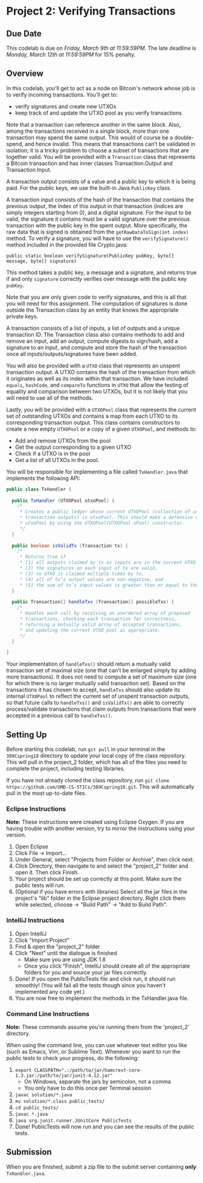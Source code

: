 # Project 2: Verifying Transactions

## Due Date

This codelab is due on *Friday, March 9th at 11:59:59PM*. The late deadline is *Monday, March 12th at 11:59:59PM* for 15% penalty.

## Overview

In this codelab, you'll get to act as a node on Bitcoin's network whose job is to verify incoming transactions. You'll get to:
- verify signatures and create new UTXOs
- keep track of and update the UTXO pool as you verify transactions
  
Note that a transaction can reference another in the same block. Also, among the transactions received in a single block, more than one transaction may spend the same output. This would of course be a double-spend, and hence invalid. This means that transactions can’t be validated in isolation; it is a tricky problem to choose a subset of transactions that are together valid.
You will be provided with a `Transaction` class that represents a Bitcoin transaction and has inner classes Transaction.Output and Transaction.Input.
  
A transaction output consists of a value and a public key to which it is being paid. For the public keys, we use the built-in Java `PublicKey` class.
  
A transaction input consists of the hash of the transaction that contains the previous output, the index of this output in that transaction (indices are simply integers starting from 0), and a digital signature. For the input to be valid, the signature it contains must be a valid signature over the previous transaction with the public key in the spent output. More specifically, the raw data that is signed is obtained from the `getRawDataToSign(int index)` method. To verify a signature, you will have to use the `verifySignature()` method included in the provided file Crypto.java:
  
`public static boolean verifySignature(PublicKey pubKey, byte[] message, byte[] signature)`
  
This method takes a public key, a message and a signature, and returns true if and only `signature` correctly verifies over message with the public key `pubKey`.
  
Note that you are only given code to verify signatures, and this is all that you will need for this assignment. The computation of signatures is done outside the Transaction class by an entity that knows the appropriate private keys.
  
A transaction consists of a list of inputs, a list of outputs and a unique transaction ID. The Transaction class also contains methods to add and remove an input, add an output, compute digests to sign/hash, add a signature to an input, and compute and store the hash of the transaction once all inputs/outputs/signatures have been added.
  
You will also be provided with a `UTXO` class that represents an unspent transaction output. A UTXO contains the hash of the transaction from which it originates as well as its index within that transaction. We have included `equals`, `hashCode`, and `compareTo` functions in `UTXO` that allow the testing of equality and comparison between two UTXOs, but it is not likely that you will need to use all of the methods.
  
Lastly, you will be provided with a `UTXOPool` class that represents the current set of outstanding UTXOs and contains a map from each UTXO to its corresponding transaction output. This class contains constructors to create a new empty `UTXOPool` or a copy of a given `UTXOPool`, and methods to:
- Add and remove UTXOs from the pool
- Get the output corresponding to a given UTXO
- Check if a UTXO is in the pool
- Get a list of all UTXOs in the pool.

You will be responsible for implementing a file called `TxHandler.java` that implements the following API:
   
```java
public class TxHandler {
  
  public TxHandler (UTXOPool utxoPool) {
    /*
     * Creates a public ledger whose current UTXOPool (collection of unspent
     * transaction outputs) is utxoPool. This should make a defensive copy of
     * utxoPool by using the UTXOPool(UTXOPool uPool) constructor.
     */
  }
  
  public boolean isValidTx (Transaction tx) {
    /*
     * Returns true if
     * (1) all outputs claimed by tx as inputs are in the current UTXO pool,
     * (2) the signatures on each input of tx are valid,
     * (3) no UTXO is claimed multiple times by tx,
     * (4) all of tx’s output values are non-negative, and
     * (5) the sum of tx’s input values is greater than or equal to the sum of its output values; and false otherwise. */
  }
  
  public Transaction[] handleTxs (Transaction[] possibleTxs) {
    /*
     * Handles each call by receiving an unordered array of proposed
     * transactions, checking each transaction for correctness,
     * returning a mutually valid array of accepted transactions,
     * and updating the current UTXO pool as appropriate.
     */
  }

}

```
 
Your implementation of `handleTxs()` should return a mutually valid transaction set of maximal size (one that can’t be enlarged simply by adding more transactions). It does not need to compute a set of maximum size (one for which there is no larger mutually valid transaction set). Based on the transactions it has chosen to accept, `handleTxs` should also update its internal `UTXOPool` to reflect the current set of unspent transaction outputs, so that future calls to `handleTxs()` and `isValidTx()` are able to correctly process/validate transactions that claim outputs from transactions that were accepted in a previous call to `handleTxs()`.

## Setting Up

Before starting this codelab, run `git pull` in your terminal in the `389Cspring18` directory to update your local copy of the class repository. This will pull in the project_2 folder, which has all of the files you need to complete the project, including testing libraries.

If you have not already cloned the class repository, run `git clone https://github.com/UMD-CS-STICs/389Cspring18.git`. This will automatically pull in the most up-to-date files.

### Eclipse Instructions

**Note:** These instructions were created using Eclipse Oxygen. If you are having trouble with another version, try to mirror the instructions using your version.

1. Open Eclipse
2. Click File -> Import...
3. Under General, select "Projects from Folder or Archive", then click next.
4. Click Directory, then navigate to and select the "project_2" folder and open it. Then click Finish.
5. Your project should be set up correctly at this point. Make sure the public tests will run.
6. (Optional if you have errors with libraries) Select all the jar files in the project's "lib" folder in the Eclipse project directory. Right click them while selected, choose -> "Build Path" -> "Add to Build Path".

### IntelliJ Instructions

1. Open IntelliJ
2. Click "Import Project"
3. Find & open the "project_2" folder
3. Click "Next" until the dialogue is finished
   * Make sure you are using JDK 1.8
   * Once you click "Finish", IntelliJ should create all of the appropriate folders for you and source your jar files correctly.
4. Done! If you open the PublicTests file and click run, it should run smoothly! (You will fail all the tests though since you haven't implemented any code yet.)
5. You are now free to implement the methods in the TxHandler.java file.

### Command Line Instructions

**Note:** These commands assume you're running them from the 'project_2' directory.

When using the command line, you can use whatever text editor you like (such as Emacs, Vim, or Sublime Text). Whenever you want to run the public tests to check your progress, do the following:
1. `export CLASSPATH=".:/path/to/jar/hamcrest-core-1.3.jar:/path/to/jar/junit-4.12.jar"`
   * On Windows, separate the jars by semicolon, not a comma
   * You only have to do this once per Terminal session
2. `javac solution/*.java`
3. `mv solution/*.class public_tests/`
2. `cd public_tests/`
3. `javac *.java`
3. `java org.junit.runner.JUnitCore PublicTests`
4. Done! PublicTests will now run and you can see the results of the public tests.

## Submission

When you are finished, submit a zip file to the submit server containing **only** `TxHandler.java`.
